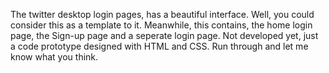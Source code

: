 The twitter desktop login pages, has a beautiful interface. Well, you could consider this as a template to it. Meanwhile, this contains, the home login page, the Sign-up page and a seperate login page. Not developed yet, just a code prototype designed with HTML and CSS. Run through and let me know what you think.
